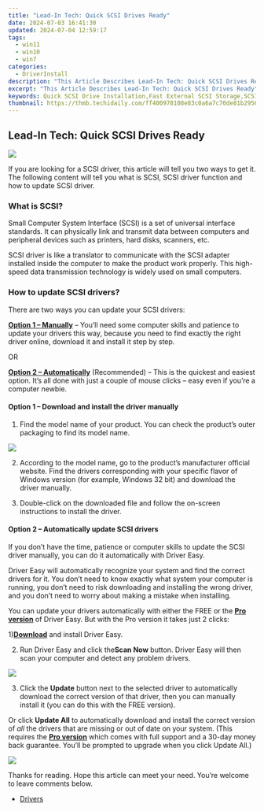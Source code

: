 ```yaml
---
title: "Lead-In Tech: Quick SCSI Drives Ready"
date: 2024-07-03 16:41:30
updated: 2024-07-04 12:59:17
tags:
  - win11
  - win10
  - win7
categories:
  - DriverInstall
description: "This Article Describes Lead-In Tech: Quick SCSI Drives Ready"
excerpt: "This Article Describes Lead-In Tech: Quick SCSI Drives Ready"
keywords: Quick SCSI Drive Installation,Fast External SCSI Storage,SCSI Disk Speed Boosters,Quick SCSI Hard Drive Accessories,SCSI External Storage Solutions,High-Speed SCSI Storage Devices,Quick-Install SCSI External Drives
thumbnail: https://thmb.techidaily.com/ff400978108e83c0a6a7c70de81b2956e47e27eb0d08af1f2750035e91422572.jpg
---
```


## Lead-In Tech: Quick SCSI Drives Ready

![](https://images.drivereasy.com/wp-content/uploads/2019/04/4-1024x779.jpg)

 If you are looking for a SCSI driver, this article will tell you two ways to get it.  
 The following content will tell you what is SCSI, SCSI driver function and how to update SCSI driver.

### What is SCSI?

 Small Computer System Interface (SCSI) is a set of universal interface standards. It can physically link and transmit data between computers and peripheral devices such as printers, hard disks, scanners, etc.

 SCSI driver is like a translator to communicate with the SCSI adapter installed inside the computer to make the product work properly. This high-speed data transmission technology is widely used on small computers.

### How to update SCSI drivers?

There are two ways you can update your SCSI drivers:

[**Option 1 – Manually**](#op1) – You’ll need some computer skills and patience to update your drivers this way, because you need to find exactly the right driver online, download it and install it step by step.

OR

[**Option 2 – Automatically**](#op2) (Recommended) – This is the quickest and easiest option. It’s all done with just a couple of mouse clicks – easy even if you’re a computer newbie.

#### Option 1 – Download and install the driver manually

 1) Find the model name of your product. You can check the product’s outer packaging to find its model name.

![](https://images.drivereasy.com/wp-content/uploads/2019/04/3-1024x779.jpg)

 2) According to the model name, go to the product’s manufacturer official website. Find the drivers corresponding with your specific flavor of Windows version (for example, Windows 32 bit) and download the driver manually.

 3) Double-click on the downloaded file and follow the on-screen instructions to install the driver.

#### Option 2 – Automatically update SCSI drivers

 If you don’t have the time, patience or computer skills to update the SCSI driver manually, you can do it automatically with Driver Easy.

 Driver Easy will automatically recognize your system and find the correct drivers for it. You don’t need to know exactly what system your computer is running, you don’t need to risk downloading and installing the wrong driver, and you don’t need to worry about making a mistake when installing.

 You can update your drivers automatically with either the FREE or the [**Pro version**](https://tools.techidaily.com/drivereasy/download/) of Driver Easy. But with the Pro version it takes just 2 clicks:

 1)[**Download**](https://tools.techidaily.com/drivereasy/download/) and install Driver Easy.

 2) Run Driver Easy and click the**Scan Now** button. Driver Easy will then scan your computer and detect any problem drivers.

![](https://images.drivereasy.com/wp-content/uploads/2019/04/Snap67-4.jpg)

 3) Click the **Update**  button next to the selected driver to automatically download the correct version of that driver, then you can manually install it (you can do this with the FREE version).

 Or click **Update All** to automatically download and install the correct version of _all_ the drivers that are missing or out of date on your system. (This requires the **[Pro version](https://tools.techidaily.com/drivereasy/download/)**  which comes with full support and a 30-day money back guarantee. You’ll be prompted to upgrade when you click Update All.)

![](https://images.drivereasy.com/wp-content/uploads/2019/04/Snap810.jpg)

 Thanks for reading. Hope this article can meet your need. You’re welcome to leave comments below.

* [Drivers](https://tools.techidaily.com/drivereasy/download/)

<ins class="adsbygoogle"
     style="display:block"
     data-ad-format="autorelaxed"
     data-ad-client="ca-pub-7571918770474297"
     data-ad-slot="1223367746"></ins>



<ins class="adsbygoogle"
     style="display:block"
     data-ad-client="ca-pub-7571918770474297"
     data-ad-slot="8358498916"
     data-ad-format="auto"
     data-full-width-responsive="true"></ins>

